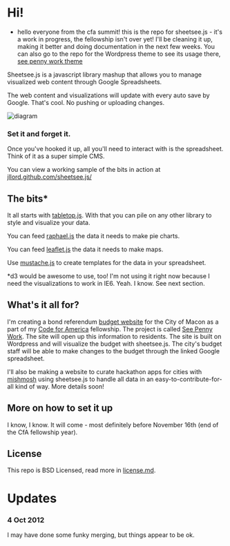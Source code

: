 # Hi!

- hello everyone from the cfa summit! this is the repo for sheetsee.js - it's a work in progress, the fellowship isn't over yet! I'll be cleaning it up, making it better and doing documentation in the next few weeks. You can also go to the repo for the Wordpress theme to see its usage there, [see penny work theme](http://github.com/codeforamerica/wp-splost)

Sheetsee.js is a javascript library mashup that allows you to manage visualized web content through Google Spreadsheets. 

The web content and visualizations will update with every auto save by Google. That's cool. No pushing or uploading changes. 

![diagram](https://raw.github.com/jllord/sheetsee.js/master/images/sheetsee_diagram.png)

### Set it and forget it. 

Once you've hooked it up, all you'll need to interact with is the spreadsheet. Think of it as a super simple CMS. 

You can view a working sample of the bits in action at [jllord.github.com/sheetsee.js/](http://jllord.github.com/sheetsee.js/)

## The bits*

It all starts with [tabletop.js](http://builtbybalance.com/Tabletop/). With that you can pile on any other library to style and visualize your data. 

You can feed [raphael.js](http://raphaeljs.com/) the data it needs to make pie charts. 

You can feed [leaflet.js](http://leaflet.cloudmade.com/) the data it needs to make maps.

Use [mustache.js](http://mustache.github.com/) to create templates for the data in your spreadsheet.

*d3 would be awesome to use, too! I'm not using it right now because I need the visualizations to work in IE6. Yeah. I know. See next section. 


## What's it all for?

I'm creating a bond referendum [budget website](http://splost.codeforamerica.org) for the City of Macon as a part of my [Code for America](http://www.codeforamerica.org) fellowship. The project is called [See Penny Work](http://www.seepennywork.in). The site will open up this information to residents. The site is built on Wordpress and will visualize the budget with sheetsee.js. The city's budget staff will be able to make changes to the budget through the linked Google spreadsheet. 

I'll also be making a website to curate hackathon apps for cities with [mishmosh](https://github.com/mishmosh) using sheetsee.js to handle all data in an easy-to-contribute-for-all kind of way. More details soon! 

## More on how to set it up

I know, I know. It will come - most definitely before November 16th (end of the CfA fellowship year).

## License 

This repo is BSD Licensed, read more in [license.md](https://github.com/jllord/sheetsee.js/blob/master/license.md).

# Updates

### 4 Oct 2012

I may have done some funky merging, but things appear to be ok. 



